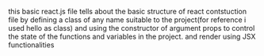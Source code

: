this basic react.js file tells about the basic structure of react contstuction file by defining a class of any name suitable to the project(for reference i used hello as class) and using the constructor of argument props to control the state of the functions and variables in the project.
and render using JSX functionalities